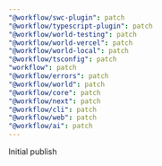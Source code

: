 ```yaml
---
"@workflow/swc-plugin": patch
"@workflow/typescript-plugin": patch
"@workflow/world-testing": patch
"@workflow/world-vercel": patch
"@workflow/world-local": patch
"@workflow/tsconfig": patch
"workflow": patch
"@workflow/errors": patch
"@workflow/world": patch
"@workflow/core": patch
"@workflow/next": patch
"@workflow/cli": patch
"@workflow/web": patch
"@workflow/ai": patch
---
```


Initial publish
